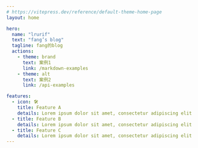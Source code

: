 ```yaml
---
# https://vitepress.dev/reference/default-theme-home-page
layout: home

hero:
  name: "lrurif"
  text: "fang’s blog"
  tagline: fang的blog
  actions:
    - theme: brand
      text: 案例1
      link: /markdown-examples
    - theme: alt
      text: 案例2
      link: /api-examples

features:
  - icon: 🛠️
    title: Feature A
    details: Lorem ipsum dolor sit amet, consectetur adipiscing elit
  - title: Feature B
    details: Lorem ipsum dolor sit amet, consectetur adipiscing elit
  - title: Feature C
    details: Lorem ipsum dolor sit amet, consectetur adipiscing elit
---
```


